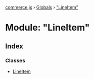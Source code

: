 [commerce.js](../README.md) › [Globals](../globals.md) › ["LineItem"](_lineitem_.md)

# Module: "LineItem"

## Index

### Classes

* [LineItem](../classes/_lineitem_.lineitem.md)
